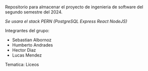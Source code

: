 Repositorio para almacenar el proyecto de ingenieria de software del segundo semestre del 2024.

*Se usara el stack PERN (PostgreSQL Express React NodeJS)*

  Integrantes del grupo: 
  - Sebastian Albornoz  
  - Humberto Andrades   
  - Hector Diaz            
  - Lucas Mendez        


Tematica: Liceos
